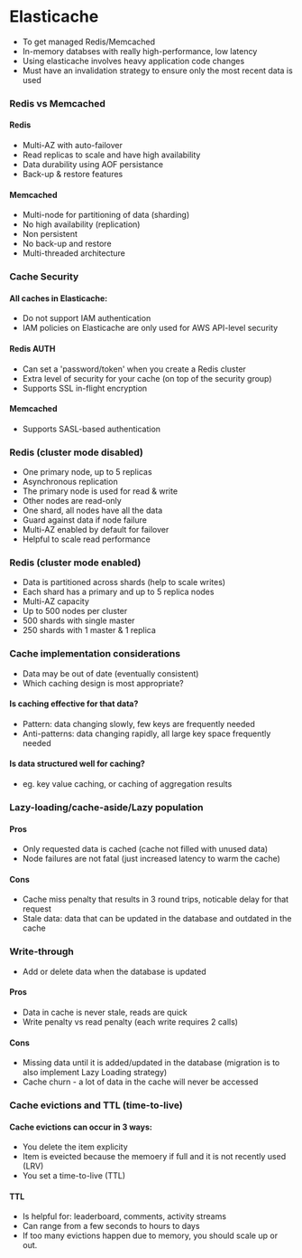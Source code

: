 # Elasticache 
- To get managed Redis/Memcached
- In-memory databses with really high-performance, low latency
- Using elasticache involves heavy application code changes
- Must have an invalidation strategy to ensure only the most recent data is used

### Redis vs Memcached
#### Redis
- Multi-AZ with auto-failover
- Read replicas to scale and have high availability
- Data durability using AOF persistance
- Back-up & restore features
#### Memcached
- Multi-node for partitioning of data (sharding)
- No high availability (replication)
- Non persistent
- No back-up and restore
- Multi-threaded architecture

### Cache Security
#### All caches in Elasticache:
- Do not support IAM authentication
- IAM policies on Elasticache are only used for AWS API-level security
#### Redis AUTH
- Can set a 'password/token' when you create a Redis cluster
- Extra level of security for your cache (on top of the security group)
- Supports SSL in-flight encryption
#### Memcached
- Supports SASL-based authentication

### Redis (cluster mode disabled)
- One primary node, up to 5 replicas
- Asynchronous replication
- The primary node is used for read & write
- Other nodes are read-only
- One shard, all nodes have all the data
- Guard against data if node failure
- Multi-AZ enabled by default for failover
- Helpful to scale read performance

### Redis (cluster mode enabled)
- Data is partitioned across shards (help to scale writes)
- Each shard has a primary and up to 5 replica nodes
- Multi-AZ capacity
- Up to 500 nodes per cluster
- 500 shards with single master
- 250 shards with 1 master & 1 replica

### Cache implementation considerations
- Data may be out of date (eventually consistent)
- Which caching design is most appropriate?
#### Is caching effective for that data?
- Pattern: data changing slowly, few keys are frequently needed
- Anti-patterns: data changing rapidly, all large key space frequently needed
#### Is data structured well for caching?
- eg. key value caching, or caching of aggregation results

### Lazy-loading/cache-aside/Lazy population
#### Pros
- Only requested data is cached (cache not filled with unused data)
- Node failures are not fatal (just increased latency to warm the cache)
#### Cons
- Cache miss penalty that results in 3 round trips, noticable delay for that request
- Stale data: data that can be updated in the database and outdated in the cache

### Write-through
- Add or delete data when the database is updated
#### Pros
- Data in cache is never stale, reads are quick
- Write penalty vs read penalty (each write requires 2 calls)
#### Cons
- Missing data until it is added/updated in the database (migration is to also implement Lazy Loading strategy)
- Cache churn - a lot of data in the cache will never be accessed

### Cache evictions and TTL (time-to-live)
#### Cache evictions can occur in 3 ways:
- You delete the item explicity
- Item is eveicted because the memoery if full and it is not recently used (LRV)
- You set a time-to-live (TTL)
#### TTL
- Is helpful for: leaderboard, comments, activity streams
- Can range from a few seconds to hours to days
- If too many evictions happen due to memory, you should scale up or out.
